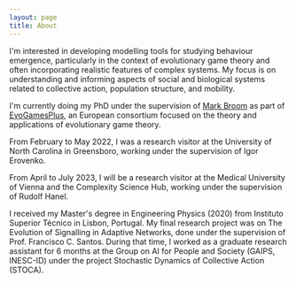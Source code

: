 ```yaml
---
layout: page
title: About
---
```


<p>I'm interested in developing modelling tools for studying behaviour emergence, particularly in the context of evolutionary game theory and often incorporating realistic features of complex systems. My focus is on understanding and informing aspects of social and biological systems related to collective action, population structure, and mobility. 
  </p>

<p>I'm currently doing my PhD under the supervision of <a href="http://www.staff.city.ac.uk/mark.broom/index.html#" target="_blank">Mark Broom</a> as part of <a href="https://evogamesplus.eu" target="_blank">EvoGamesPlus</a>, an European consortium focused on the theory and applications of evolutionary game theory.
  </p>
  
<p> From February to May 2022, I was a research visitor at the University of North Carolina in Greensboro, working under the supervision of Igor Erovenko. 
  <p/>
  
 <p> From April to July 2023, I will be a research visitor at the Medical University of Vienna and the Complexity Science Hub, working under the supervision of Rudolf Hanel.
  <p/>

<p> I received my Master's degree in Engineering Physics (2020) from Instituto Superior Técnico in Lisbon, Portugal. My final research project was on The Evolution of Signalling in Adaptive Networks, done under the supervision of Prof. Francisco C. Santos. During that time, I worked as a graduate research assistant for 6 months at the Group on AI for People and Society (GAIPS, INESC-ID) under the project Stochastic Dynamics of Collective Action (STOCA).
  <p/>
 
